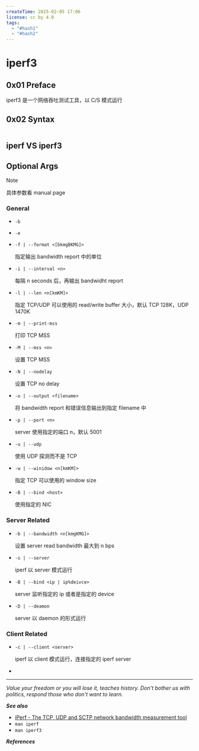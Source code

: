 ```yaml
---
createTime: 2025-02-05 17:06
license: cc by 4.0
tags:
  - "#hash1"
  - "#hash2"
---
```


# iperf3

## 0x01 Preface

iperf3 是一个网络吞吐测试工具，以 C/S 模式运行

## 0x02 Syntax

```

```

## iperf VS iperf3


## Optional Args

> [!note]
> 具体参数看 manual page

### General

- `-b`

- `-e`

- `-f | --format <[bkmgBKMG]>`

	指定输出 bandwidth report 中的单位

- `-i | --interval <n>`

	每隔 n seconds 后，再输出 bandwidht report

- `-l | --len <n[kmKM]>`

	指定 TCP/UDP 可以使用的 read/write buffer 大小，默认 TCP 128K，UDP 1470K

- `-m | --print-mss`

	打印 TCP MSS

- `-M | --mss <n>`

	设置 TCP MSS

- `-N | --nodelay`

	设置 TCP no delay

- `-o | --output <filename>`

	将 bandwidth report 和错误信息输出到指定 filename 中

- `-p | --port <n>`

	server 使用指定的端口 n，默认 5001

- `-u | --udp`

	使用 UDP 探测而不是 TCP

- `-w | --winidow <n[kmKM]>`

	指定 TCP 可以使用的 window size

- `-B | --bind <host>`

	使用指定的 NIC

### Server Related

- `-b | --bandwidth <n[kmgKMG]>`

	设置 server read bandwidth 最大到 n bps

- `-s | --server`

	iperf 以 server 模式运行

- `-B | --bind <ip | ip%deivce>`

	server 监听指定的 ip 或者是指定的 device

- `-D | --deamon`

	server 以 daemon 的形式运行

### Client Related

- `-c | --client <server>`

	iperf 以 client 模式运行，连接指定的 iperf server

- 

---
*Value your freedom or you will lose it, teaches history. Don't bother us with politics, respond those who don't want to learn.*

***See also***

- [iPerf - The TCP, UDP and SCTP network bandwidth measurement tool](https://iperf.fr/)
- `man iperf`
- `man iperf3`

***References***


